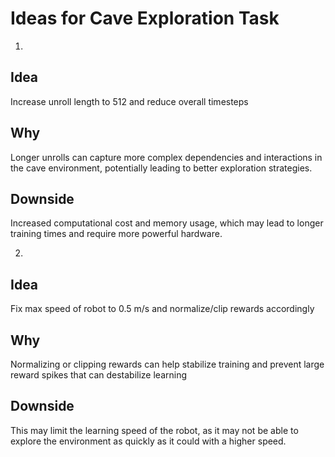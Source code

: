 # Ideas for Cave Exploration Task

1. 
## Idea
Increase unroll length to 512 and reduce overall timesteps
## Why
Longer unrolls can capture more complex dependencies and interactions in the cave environment, potentially leading to better exploration strategies.
## Downside
Increased computational cost and memory usage, which may lead to longer training times and require more powerful hardware.

2.
## Idea
Fix max speed of robot to 0.5 m/s and normalize/clip rewards accordingly
## Why
Normalizing or clipping rewards can help stabilize training and prevent large reward spikes that can destabilize learning
## Downside
This may limit the learning speed of the robot, as it may not be able to explore the environment as quickly as it could with a higher speed.
